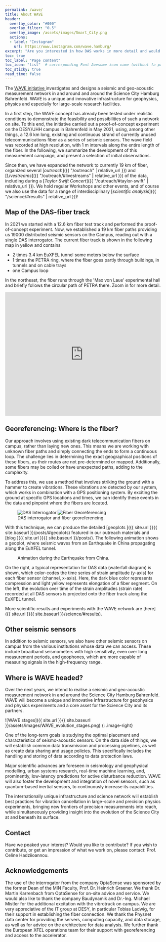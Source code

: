 ```yaml
---
permalink: /wave/
title: About WAVE
header:
  overlay_color: "#000"
  overlay_filter: "0.5"
  overlay_image: /assets/images/Smart_City.png
  actions:
  - label: "Instagram"
    url: https://www.instagram.com/wave.hamburg/
excerpt: "Are you interested in how DAS works in more detail and would like a brief explanation? Then take a look at our Instagram channel, where we publish short videos and other content. "
toc: true
toc_label: "Page content"
toc_icon: "list"  # corresponding Font Awesome icon name (without fa prefix)
toc_sticky: true
read_time: false
---
```


The [WAVE initiative <i class="fa fa-external-link" aria-hidden="true"></i>
](https://indico.desy.de/event/28485/) investigates and designs a seismic and geo-acoustic measurement network in and around and around the Science City Hamburg Bahrenfeld. WAVE is a unique and innovative infrastructure for geophysics, physics and especially for large-scale research facilities.

In a first step, the WAVE concept has already been tested under realistic conditions to demonstrate the feasibility and possibilities of such a network on site. To this end, the initiative carried out a proof-of-concept experiment on the DESY/UHH campus in Bahrenfeld in May 2021, using, among other things, a 12.6 km long, existing and continuous strand of currently unused telecommunications fiber as a series of seismic sensors. The wave field was recorded at high resolution, with 1 m intervals along the entire length of the fiber. In the following, we summarize the development of this measurement campaign, and present a selection of initial observations. 

Since then, we have expanded the network to currently 19 km of fiber, organized several [*outreach*]({{ "/outreach" | relative_url }}) and [*Livestreams*]({{ "/outreach/#livestreams" | relative_url }}) of the data, including during a [*Taylor Swift Concert*]({{ "/outreach/#taylor-swift" | relative_url }}). We hold regular Workshops and other events, and of course we also use the data for a range of interdisciplinary [*scientific analysis*]({{ "/science/#results" | relative_url }})!

## Map of the DAS-fiber track

In 2021 we started with a 12.6 km fiber test track and performed the proof-of-concept experiment. Now, we established a 19 km fiber paths providing us 19000 distributed seismic sensors on the Campus, reading out with a single DAS interrogator. 
The current fiber track is shown in the following map in yellow and contains
* 2 times 3.4 km EuXFEL tunnel some meters below the surface
* 1 times the PETRA ring, where the fiber goes partly through buildings, in tunnels and on cable trays
* one Campus loop 

In the northeast, the fiber runs through the 'Max von Laue' experimental hall and briefly follows the circular path of PETRA there. Zoom in for more detail.

<iframe width='100%' height='400px' src="https://api.mapbox.com/styles/v1/hadzii/ckzrg6q3r00pe14l9dhyemxx7.html?title=false&access_token=pk.eyJ1IjoiaGFkemlpIiwiYSI6ImNrdmF0cW92dTNibnQyb2xwM2c2Mzd6czgifQ.oLTcVRE0U4q1GuobdEevIQ&zoomwheel=false#10/53.5732/9.9245" title="WAVE-Hamburg" style="border:none;"></iframe>

## Georeferencing: Where is the fiber?

Our approach involves using existing dark telecommunication fibers on campus, rather than laying new ones. This means we are working with unknown fiber paths and simply connecting the ends to form a continuous loop. The challenge lies in determining the exact geographical positions of these fibers, as their routes are not pre-determined or mapped. Additionally, some fibers may be coiled or have unexpected paths, adding to the complexity.

To address this, we use a method that involves striking the ground with a hammer to create vibrations. These vibrations are detected by our system, which works in combination with a GPS positioning system. By exciting the ground at specific GPS locations and times, we can identify these events in the data and pinpoint where the fibers are located. 

<figure class="half">
  <img src="{{ site.url }}{{ site.baseurl }}/assets/images/iDAS.jpg" alt="DAS Interrogator">
  <img src="{{ site.url }}{{ site.baseurl }}/assets/images/georeferencing.jpg" alt="Fiber Georeferencing">
  <figcaption>DAS interrogator and fiber georeferencing.</figcaption>
</figure>

With this technique, we can produce the detailed [geoplots <i class="fa fa-file-text" aria-hidden="true"></i>]({{ site.url }}{{ site.baseurl }}/posts/#geoplots) featured in our outreach materials and [blog <i class="fa fa-file-text" aria-hidden="true"></i>]({{ site.url }}{{ site.baseurl }}/posts/). The following animation shows a geoplot, where seismic waves from an Earthquake in China propagating along the EuXFEL tunnel. 

<figure class="align-center">
  <img src="{{ site.url }}{{ site.baseurl }}/assets/animations/anim_eq_map.mov" alt="">
  <figcaption>Animation during the Earthquake from China.</figcaption>
</figure> 

On the right, a typical representation for DAS data (waterfall diagram) is shown, which color-codes the time series of strain amplitude (y-axis) for each fiber sensor (channel, x-axis). Here, the dark blue color represents compression and light yellow represents elongation of a fiber segment.
On the left, the evolution over time of the strain amplitudes (strain rate) recorded at all DAS sensors is projected onto the fiber track along the EuXFEL tunnel.

More scientific results and experiments with the WAVE network are [here]({{ site.url }}{{ site.baseurl }}/science/#results). 

## Other seismic sensors

In addition to seismic sensors, we also have other seismic sensors on campus from the various institutions whose data we can access. These include broadband seismometers with high sensitivity, even over long measurement periods, and geophones, which are more capable of measuring signals in the high-frequency range.  



## Where is WAVE headed?

Over the next years, we intend to realise a seismic and geo-acoustic measurement network in and around the Science City Hamburg Bahrenfeld. WAVE will become a unique and innovative infrastructure for geophysics and physics experiments and a core asset for the Science City and its partners.

![WAVE stages]({{ site.url }}{{ site.baseurl }}/assets/images/WAVE_evolution_stages.png)
{: .image-right}

One of the long-term goals is studying the optimal placement and characteristics of seismo-acoustic sensors. On the data side of things, we will establish common data transmission and processing pipelines, as well as create data sharing and usage policies. This specifically includes the handling and storing of data according to data protection laws.

Major scientific advances are foreseen in seismology and geophysical modelling, urban systems research, real-time machine learning, and, prominently, low-latency predictions for active disturbance reduction. WAVE will also foster the development and integration of novel sensors, such as quantum-based inertial sensors, to continuously increase its capabilities.

The internationally unique infrastructure and science network will establish best practices for vibration cancellation in large-scale and precision physics experiments, bringing new frontiers of precision measurements into reach, while simultaneously providing insight into the evolution of the Science City at and beneath its surface.

## Contact

Have we peaked your interest? Would you like to contribute? If you wish to contribute, or get an impression of what we work on, please contact: Prof. Celine Hadziioannou.

## Acknowledgements

The use of the interrogator from the company OptaSense was sponsored by the former Dean of the MIN Faculty, Prof. Dr. Heinrich Graener. We thank Dr. Martin Karrenbach from OptaSense for on-site advice and service.
We would also like to thank the company Baudynamik and Dr.-Ing. Michael Mistler for the additional excitation with the vibrotruck on campus.
We are very appreciative of the IT group at DESY, in particular Tobias Ladwig, for their support in establishing the fiber connection. We thank the Physnet data center for providing the servers, computing capacity, and data storage, as well as for advice on the architecture for data analysis. We further thank the European XFEL operations team for their support with georeferencing and access to the accelerator.
